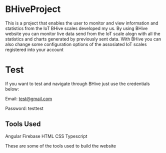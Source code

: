 # BHiveProject
This is a project that enables the user to monitor and view information and statistics from the IoT BHive scales developed my us.
By using BHive website you can monitor live data send from the IoT scale alogn with all the statistics and charts generated by previously sent data. With BHive you can also change some configuration options of the assosiated IoT scales registered into your account

# Test
If you want to test and navigate through BHive just use the credentials below:

Email: test@gmail.com

Password: testtest

## Tools Used

Angular
Firebase
HTML
CSS
Typescript

These are some of the tools used to build the website
